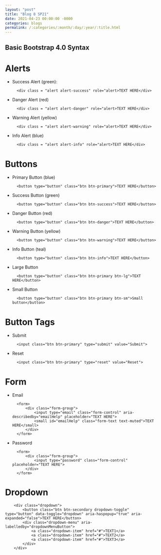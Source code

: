 ```yaml
---
layout: "post"
title: "Blog 8 SP21"
date: 2021-04-23 00:00:00 -0000
categories: blogs
permalink: /:categories/:month/:day/:year/:title.html
---
```

## Basic Bootstrap 4.0 Syntax

# Alerts
* Success Alert (green):

        <div class = "alert alert-success" role="alert>TEXT HERE</div>

* Danger Alert (red)

        <div class = "alert alert-danger" role="alert>TEXT HERE</div>

* Warning Alert (yellow)

        <div class = "alert alert-warning" role="alert>TEXT HERE</div>

* Info Alert (blue)

        <div class = "alert alert-info" role="alert>TEXT HERE</div>

# Buttons

* Primary Button (blue)

        <button type="button" class="btn btn-primary">TEXT HERE</button>

* Success Button (green)

        <button type="button" class="btn btn-success">TEXT HERE</button>

* Danger Button (red)

        <button type="button" class="btn btn-danger">TEXT HERE</button>

* Warning Button (yellow)

        <button type="button" class="btn btn-warning">TEXT HERE</button>

* Info Button (teal)

        <button type="button" class="btn btn-info">TEXT HERE</button>

* Large Button

        <button type="button" class="btn btn-primary btn-lg">TEXT HERE</button>

* Small Button

        <button type="button" class="btn btn-primary btn-sm">Small button</button>

# Button Tags

* Submit

        <input class="btn btn-primary" type="submit" value="Submit">

* Reset

        <input class="btn btn-primary" type="reset" value="Reset">

# Form

* Email

        <form>
            <div class="form-group">
                <input type="email" class="form-control" aria-describedby="emailHelp" placeholder="TEXT HERE">
                <small id="emailHelp" class="form-text text-muted">TEXT HERE</small>
            </div>
        </form>

* Password

        <form>
            <div class="form-group">
                <input type="password" class="form-control" placeholder="TEXT HERE">
            </div>
        </form>

# Dropdown

        <div class="dropdown">
            <button class="btn btn-secondary dropdown-toggle" type="button" data-toggle="dropdown" aria-haspopup="true" aria-expanded="false">TEXT HERE</button>
            <div class="dropdown-menu" aria-labelledby="dropdownMenuButton">
                <a class="dropdown-item" href="#">TEXT1</a>
                <a class="dropdown-item" href="#">TEXT2</a>
                <a class="dropdown-item" href="#">TEXT3</a>
            </div>
        </div>
